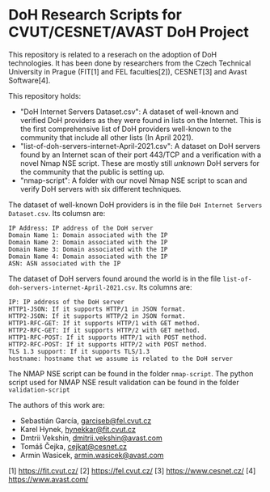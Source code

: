 # DoH Research Scripts for CVUT/CESNET/AVAST DoH Project
This repository is related to a reserach on the adoption of DoH technologies.
It has been done by researchers from the Czech Technical University in Prague (FIT[1] and FEL faculties[2]), CESNET[3] and Avast Software[4].

This repository holds:
- "DoH Internet Servers Dataset.csv": A dataset of well-known and verified DoH providers as they were found in lists on the Internet. This is the first comprehensive list of DoH providers well-known to the community that include all other lists (In April 2021).
- "list-of-doh-servers-internet-April-2021.csv": A dataset on DoH servers found by an Internet scan of their port 443/TCP and a verification with a novel Nmap NSE script. These are mostly still _unknown_ DoH servers for the community that the public is setting up.
- "nmap-script": A folder with our novel Nmap NSE script to scan and verify DoH servers with six different techniques.

The dataset of well-known DoH providers is in the file ```DoH Internet Servers Dataset.csv```. Its columsn are:

    IP Address: IP address of the DoH server
    Domain Name 1: Domain associated with the IP
    Domain Name 2: Domain associated with the IP
    Domain Name 3: Domain associated with the IP
    Domain Name 4: Domain associated with the IP
    ASN: ASN associated with the IP

The dataset of DoH servers found around the world is in the file ```list-of-doh-servers-internet-April-2021.csv```. Its columns are:

    IP: IP address of the DoH server
    HTTP1-JSON: If it supports HTTP/1 in JSON format.
    HTTP2-JSON: If it supports HTTP/2 in JSON format.
    HTTP1-RFC-GET: If it supports HTTP/1 with GET method.
    HTTP2-RFC-GET: If it supports HTTP/2 with GET method.
    HTTP1-RFC-POST: If it supports HTTP/1 with POST method.
    HTTP2-RFC-POST: If it supports HTTP/2 with POST method.
    TLS 1.3 support: If it supports TLS/1.3
    hostname: hostname that we assume is related to the DoH server



The NMAP NSE script can be found in the folder ```nmap-script```.
The python script used for NMAP NSE result validation can be found in the folder ```validation-script```

The authors of this work are:
- Sebastián García, garciseb@fel.cvut.cz
- Karel Hynek, hynekkar@fit.cvut.cz
- Dmtrii Vekshin, dmitrii.vekshin@avast.com
- Tomáš Čejka, cejkat@cesnet.cz
- Armin Wasicek, armin.wasicek@avast.com

[1] https://fit.cvut.cz/
[2] https://fel.cvut.cz/
[3] https://www.cesnet.cz/
[4] https://www.avast.com/
